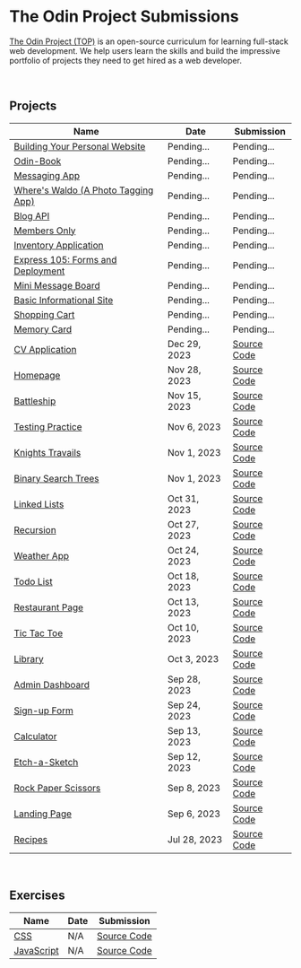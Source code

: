 # The Odin Project Submissions

[The Odin Project (TOP)](https://www.theodinproject.com/) is an open-source curriculum for learning full-stack web development. We help users learn the skills and build the impressive portfolio of projects they need to get hired as a web developer.

<br/>

## Projects

| Name | Date | Submission
| ---- | ---- | -----------
| [Building Your Personal Website](https://www.theodinproject.com/lessons/node-path-getting-hired-building-your-personal-website) | Pending... | Pending...
| [Odin-Book](https://www.theodinproject.com/lessons/nodejs-odin-book) | Pending... | Pending...
| [Messaging App](https://www.theodinproject.com/lessons/nodejs-messaging-app) | Pending... | Pending...
| [Where's Waldo (A Photo Tagging App)](https://www.theodinproject.com/lessons/nodejs-where-s-waldo-a-photo-tagging-app) | Pending... | Pending...
| [Blog API](https://www.theodinproject.com/lessons/nodejs-blog-api) | Pending... | Pending...
| [Members Only](https://www.theodinproject.com/lessons/nodejs-members-only) | Pending... | Pending...
| [Inventory Application](https://www.theodinproject.com/lessons/nodejs-inventory-application) | Pending... | Pending...
| [Express 105: Forms and Deployment](https://www.theodinproject.com/lessons/nodejs-express-105-forms-and-deployment) | Pending... | Pending...
| [Mini Message Board](https://www.theodinproject.com/lessons/nodejs-mini-message-board) | Pending... | Pending...
| [Basic Informational Site](https://www.theodinproject.com/lessons/nodejs-basic-informational-site) | Pending... | Pending...
| [Shopping Cart](https://www.theodinproject.com/lessons/node-path-react-new-shopping-cart) | Pending... | Pending...
| [Memory Card](https://www.theodinproject.com/lessons/node-path-react-new-memory-card) | Pending... | Pending...
| [CV Application](https://www.theodinproject.com/lessons/node-path-react-new-cv-application) | Dec 29, 2023 | [Source Code](https://github.com/jesusgraterol/cv-application-top)
| [Homepage](https://www.theodinproject.com/lessons/node-path-advanced-html-and-css-homepage) | Nov 28, 2023 | [Source Code](https://github.com/jesusgraterol/maryluna)
| [Battleship](https://www.theodinproject.com/lessons/node-path-javascript-battleship) | Nov 15, 2023 | [Source Code](https://github.com/jesusgraterol/battleship-top)
| [Testing Practice](https://www.theodinproject.com/lessons/node-path-javascript-testing-practice) | Nov 6, 2023 | [Source Code](https://github.com/jesusgraterol/testing-practice-top)
| [Knights Travails](https://www.theodinproject.com/lessons/javascript-knights-travails) | Nov 1, 2023 | [Source Code](https://github.com/jesusgraterol/knights-travails-top)
| [Binary Search Trees](https://www.theodinproject.com/lessons/javascript-binary-search-trees) | Nov 1, 2023 | [Source Code](https://github.com/jesusgraterol/binary-search-trees-top)
| [Linked Lists](https://www.theodinproject.com/lessons/javascript-linked-lists) | Oct 31, 2023 | [Source Code](https://github.com/jesusgraterol/linked-lists-top)
| [Recursion](https://www.theodinproject.com/lessons/javascript-recursion) | Oct 27, 2023 | [Source Code](https://github.com/jesusgraterol/recursion-top)
| [Weather App](https://www.theodinproject.com/lessons/node-path-javascript-weather-app) | Oct 24, 2023 | [Source Code](https://github.com/jesusgraterol/weather-top)
| [Todo List](https://www.theodinproject.com/lessons/node-path-javascript-todo-list) | Oct 18, 2023 | [Source Code](https://github.com/jesusgraterol/todo-list-top)
| [Restaurant Page](https://www.theodinproject.com/lessons/node-path-javascript-restaurant-page) | Oct 13, 2023 | [Source Code](https://github.com/jesusgraterol/restaurant-top)
| [Tic Tac Toe](https://www.theodinproject.com/lessons/node-path-javascript-tic-tac-toe) | Oct 10, 2023 | [Source Code](https://github.com/jesusgraterol/tictactoe-top)
| [Library](https://www.theodinproject.com/lessons/node-path-javascript-library) | Oct 3, 2023 | [Source Code](https://github.com/jesusgraterol/library-top)
| [Admin Dashboard](https://www.theodinproject.com/lessons/node-path-intermediate-html-and-css-admin-dashboard) | Sep 28, 2023 | [Source Code](https://github.com/jesusgraterol/admin-dashboard-top)
| [Sign-up Form](https://www.theodinproject.com/lessons/node-path-intermediate-html-and-css-sign-up-form) | Sep 24, 2023 | [Source Code](https://github.com/jesusgraterol/sign-up-form-top)
| [Calculator](https://www.theodinproject.com/lessons/foundations-calculator) | Sep 13, 2023 | [Source Code](https://github.com/jesusgraterol/calculator-top)
| [Etch-a-Sketch](https://www.theodinproject.com/lessons/foundations-etch-a-sketch) | Sep 12, 2023 | [Source Code](https://github.com/jesusgraterol/etch-a-sketch)
| [Rock Paper Scissors](https://www.theodinproject.com/lessons/foundations-rock-paper-scissors) | Sep 8, 2023 | [Source Code](https://github.com/jesusgraterol/rock-paper-scissors-top)
| [Landing Page](https://www.theodinproject.com/lessons/foundations-landing-page) | Sep 6, 2023 | [Source Code](https://github.com/jesusgraterol/caribbeankidz)
| [Recipes](https://www.theodinproject.com/lessons/foundations-recipes) | Jul 28, 2023 | [Source Code](https://github.com/jesusgraterol/odin-recipes)




<br/>

## Exercises 

| Name | Date | Submission
| ---- | ---- | -----------
| [CSS](https://github.com/TheOdinProject/css-exercises) | N/A | [Source Code](https://github.com/jesusgraterol/css-exercises)
| [JavaScript](https://github.com/TheOdinProject/javascript-exercises) | N/A | [Source Code](https://github.com/jesusgraterol/javascript-exercises-top)